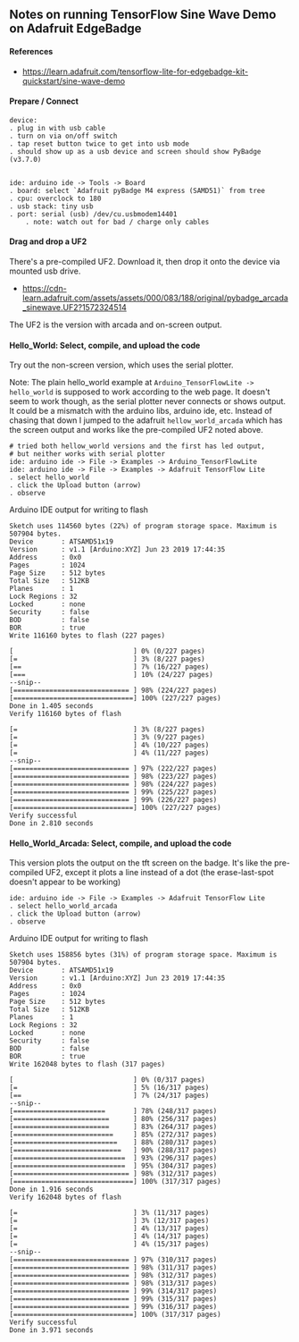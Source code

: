 

## Notes on running TensorFlow Sine Wave Demo on Adafruit EdgeBadge

#### References

* https://learn.adafruit.com/tensorflow-lite-for-edgebadge-kit-quickstart/sine-wave-demo


#### Prepare / Connect

```
device:
. plug in with usb cable
. turn on via on/off switch
. tap reset button twice to get into usb mode
. should show up as a usb device and screen should show PyBadge (v3.7.0)


ide: arduino ide -> Tools -> Board
. board: select `Adafruit pyBadge M4 express (SAMD51)` from tree
. cpu: overclock to 180
. usb stack: tiny usb
. port: serial (usb) /dev/cu.usbmodem14401
    . note: watch out for bad / charge only cables

```


#### Drag and drop a UF2 

There's a pre-compiled UF2. Download it, then drop it onto the device via mounted usb drive.

* https://cdn-learn.adafruit.com/assets/assets/000/083/188/original/pybadge_arcada_sinewave.UF2?1572324514

The UF2 is the version with arcada and on-screen output.


#### Hello_World: Select, compile, and upload the code 

Try out the non-screen version, which uses the serial plotter.

Note: The plain hello_world example at `Arduino_TensorFlowLite -> hello_world` is supposed to work according to the web page. It doesn't seem to work though, as the serial plotter never connects or shows output. It could be a mismatch with the arduino libs, arduino ide, etc. Instead of chasing that down I jumped to the adafruit `hellow_world_arcada` which has the screen output and works like the pre-compiled UF2 noted above.

```
# tried both hellow_world versions and the first has led output, 
# but neither works with serial plotter
ide: arduino ide -> File -> Examples -> Arduino_TensorFlowLite
ide: arduino ide -> File -> Examples -> Adafruit TensorFlow Lite
. select hello_world
. click the Upload button (arrow)
. observe
```

Arduino IDE output for writing to flash

```
Sketch uses 114560 bytes (22%) of program storage space. Maximum is 507904 bytes.
Device       : ATSAMD51x19
Version      : v1.1 [Arduino:XYZ] Jun 23 2019 17:44:35
Address      : 0x0
Pages        : 1024
Page Size    : 512 bytes
Total Size   : 512KB
Planes       : 1
Lock Regions : 32
Locked       : none
Security     : false
BOD          : false
BOR          : true
Write 116160 bytes to flash (227 pages)

[                              ] 0% (0/227 pages)
[=                             ] 3% (8/227 pages)
[==                            ] 7% (16/227 pages)
[===                           ] 10% (24/227 pages)
--snip--
[============================= ] 98% (224/227 pages)
[==============================] 100% (227/227 pages)
Done in 1.405 seconds
Verify 116160 bytes of flash

[=                             ] 3% (8/227 pages)
[=                             ] 3% (9/227 pages)
[=                             ] 4% (10/227 pages)
[=                             ] 4% (11/227 pages)
--snip--
[============================= ] 97% (222/227 pages)
[============================= ] 98% (223/227 pages)
[============================= ] 98% (224/227 pages)
[============================= ] 99% (225/227 pages)
[============================= ] 99% (226/227 pages)
[==============================] 100% (227/227 pages)
Verify successful
Done in 2.810 seconds

```


#### Hello_World_Arcada: Select, compile, and upload the code 

This version plots the output on the tft screen on the badge.  It's like the pre-compiled UF2, except it plots a line instead of a dot (the erase-last-spot doesn't appear to be working)


```
ide: arduino ide -> File -> Examples -> Adafruit TensorFlow Lite
. select hello_world_arcada
. click the Upload button (arrow)
. observe
```

Arduino IDE output for writing to flash

```
Sketch uses 158856 bytes (31%) of program storage space. Maximum is 507904 bytes.
Device       : ATSAMD51x19
Version      : v1.1 [Arduino:XYZ] Jun 23 2019 17:44:35
Address      : 0x0
Pages        : 1024
Page Size    : 512 bytes
Total Size   : 512KB
Planes       : 1
Lock Regions : 32
Locked       : none
Security     : false
BOD          : false
BOR          : true
Write 162048 bytes to flash (317 pages)

[                              ] 0% (0/317 pages)
[=                             ] 5% (16/317 pages)
[==                            ] 7% (24/317 pages)
--snip--
[=======================       ] 78% (248/317 pages)
[========================      ] 80% (256/317 pages)
[========================      ] 83% (264/317 pages)
[=========================     ] 85% (272/317 pages)
[==========================    ] 88% (280/317 pages)
[===========================   ] 90% (288/317 pages)
[============================  ] 93% (296/317 pages)
[============================  ] 95% (304/317 pages)
[============================= ] 98% (312/317 pages)
[==============================] 100% (317/317 pages)
Done in 1.916 seconds
Verify 162048 bytes of flash

[=                             ] 3% (11/317 pages)
[=                             ] 3% (12/317 pages)
[=                             ] 4% (13/317 pages)
[=                             ] 4% (14/317 pages)
[=                             ] 4% (15/317 pages)
--snip--
[============================= ] 97% (310/317 pages)
[============================= ] 98% (311/317 pages)
[============================= ] 98% (312/317 pages)
[============================= ] 98% (313/317 pages)
[============================= ] 99% (314/317 pages)
[============================= ] 99% (315/317 pages)
[============================= ] 99% (316/317 pages)
[==============================] 100% (317/317 pages)
Verify successful
Done in 3.971 seconds
```



